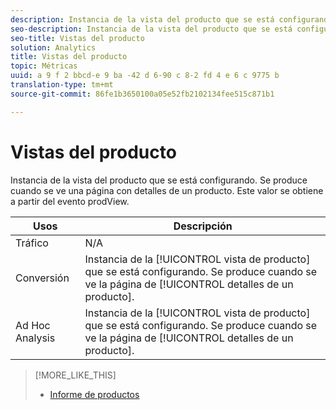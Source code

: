 ```yaml
---
description: Instancia de la vista del producto que se está configurando. Se produce cuando se ve una página con detalles de un producto. Este valor se obtiene a partir del evento prodView.
seo-description: Instancia de la vista del producto que se está configurando. Se produce cuando se ve una página con detalles de un producto. Este valor se obtiene a partir del evento prodView.
seo-title: Vistas del producto
solution: Analytics
title: Vistas del producto
topic: Métricas
uuid: a 9 f 2 bbcd-e 9 ba -42 d 6-90 c 8-2 fd 4 e 6 c 9775 b
translation-type: tm+mt
source-git-commit: 86fe1b3650100a05e52fb2102134fee515c871b1

---
```



# Vistas del producto

Instancia de la vista del producto que se está configurando. Se produce cuando se ve una página con detalles de un producto. Este valor se obtiene a partir del evento prodView.

| Usos | Descripción |
|---|---|
| Tráfico | N/A |
| Conversión | Instancia de la [!UICONTROL vista de producto] que se está configurando. Se produce cuando se ve la página de [!UICONTROL detalles de un producto]. |
| Ad Hoc Analysis | Instancia de la [!UICONTROL vista de producto] que se está configurando. Se produce cuando se ve la página de [!UICONTROL detalles de un producto]. |

>[!MORE_LIKE_THIS]
>
>* [Informe de productos](/help/components/c-variables/dimensionslist/reports-products.md)

